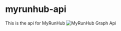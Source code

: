 # myrunhub-api
This is the api for MyRunHub
![MyRunHub Graph Api](../master/docs/graph-myrunhub.api.png)